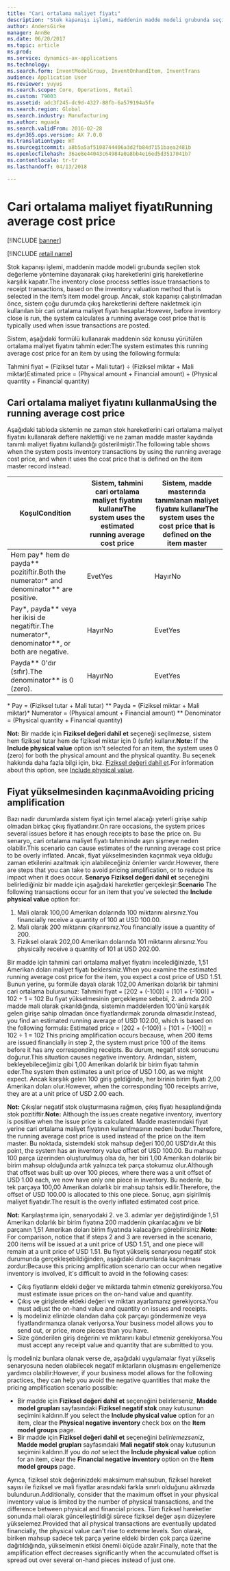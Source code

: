 ```yaml
---
title: "Cari ortalama maliyet fiyatı"
description: "Stok kapanışı işlemi, maddenin madde modeli grubunda seçilen stok değerleme yöntemine dayanarak çıkış hareketlerini giriş hareketlerine karşılık kapatır. Ancak, stok kapanışı çalıştırılmadan önce, sistem çoğu durumda çıkış hareketlerini deftere nakletmek için kullanılan bir cari ortalama maliyet fiyatı hesaplar."
author: AndersGirke
manager: AnnBe
ms.date: 06/20/2017
ms.topic: article
ms.prod: 
ms.service: dynamics-ax-applications
ms.technology: 
ms.search.form: InventModelGroup, InventOnhandItem, InventTrans
audience: Application User
ms.reviewer: yuyus
ms.search.scope: Core, Operations, Retail
ms.custom: 79003
ms.assetid: adc3f245-dc9d-4327-88fb-6a579194a5fe
ms.search.region: Global
ms.search.industry: Manufacturing
ms.author: mguada
ms.search.validFrom: 2016-02-28
ms.dyn365.ops.version: AX 7.0.0
ms.translationtype: HT
ms.sourcegitcommit: a8b5a5af5108744406a3d2fb84d7151baea2481b
ms.openlocfilehash: 36ae8e44043c64984a0a8bb4e16ed5d3517041b7
ms.contentlocale: tr-tr
ms.lasthandoff: 04/13/2018

---
```


# <a name="running-average-cost-price"></a><span data-ttu-id="5a5ef-104">Cari ortalama maliyet fiyatı</span><span class="sxs-lookup"><span data-stu-id="5a5ef-104">Running average cost price</span></span>

[!INCLUDE [banner](../includes/banner.md)]

[!INCLUDE [retail name](../includes/retail-name.md)]

<span data-ttu-id="5a5ef-105">Stok kapanışı işlemi, maddenin madde modeli grubunda seçilen stok değerleme yöntemine dayanarak çıkış hareketlerini giriş hareketlerine karşılık kapatır.</span><span class="sxs-lookup"><span data-stu-id="5a5ef-105">The inventory close process settles issue transactions to receipt transactions, based on the inventory valuation method that is selected in the item’s item model group.</span></span> <span data-ttu-id="5a5ef-106">Ancak, stok kapanışı çalıştırılmadan önce, sistem çoğu durumda çıkış hareketlerini deftere nakletmek için kullanılan bir cari ortalama maliyet fiyatı hesaplar.</span><span class="sxs-lookup"><span data-stu-id="5a5ef-106">However, before inventory close is run, the system calculates a running average cost price that is typically used when issue transactions are posted.</span></span>

<span data-ttu-id="5a5ef-107">Sistem, aşağıdaki formülü kullanarak maddenin söz konusu yürütülen ortalama maliyet fiyatını tahmin eder:</span><span class="sxs-lookup"><span data-stu-id="5a5ef-107">The system estimates this running average cost price for an item by using the following formula:</span></span> 

<span data-ttu-id="5a5ef-108">Tahmini fiyat = (Fiziksel tutar + Mali tutar) ÷ (Fiziksel miktar + Mali miktar)</span><span class="sxs-lookup"><span data-stu-id="5a5ef-108">Estimated price = (Physical amount + Financial amount) ÷ (Physical quantity + Financial quantity)</span></span>

## <a name="using-the-running-average-cost-price"></a><span data-ttu-id="5a5ef-109">Cari ortalama maliyet fiyatını kullanma</span><span class="sxs-lookup"><span data-stu-id="5a5ef-109">Using the running average cost price</span></span>
<span data-ttu-id="5a5ef-110">Aşağıdaki tabloda sistemin ne zaman stok hareketlerini cari ortalama maliyet fiyatını kullanarak deftere naklettiği ve ne zaman madde master kaydında tanımlı maliyet fiyatını kullandığı gösterilmiştir.</span><span class="sxs-lookup"><span data-stu-id="5a5ef-110">The following table shows when the system posts inventory transactions by using the running average cost price, and when it uses the cost price that is defined on the item master record instead.</span></span>

| <span data-ttu-id="5a5ef-111">Koşul</span><span class="sxs-lookup"><span data-stu-id="5a5ef-111">Condition</span></span>                                               | <span data-ttu-id="5a5ef-112">Sistem, tahmini cari ortalama maliyet fiyatını kullanır</span><span class="sxs-lookup"><span data-stu-id="5a5ef-112">The system uses the estimated running average cost price</span></span> | <span data-ttu-id="5a5ef-113">Sistem, madde masterında tanımlanan maliyet fiyatını kullanır</span><span class="sxs-lookup"><span data-stu-id="5a5ef-113">The system uses the cost price that is defined on the item master</span></span> |
|---------------------------------------------------------|----------------------------------------------------------|-------------------------------------------------------------------|
| <span data-ttu-id="5a5ef-114">Hem pay\* hem de payda\*\* pozitiftir.</span><span class="sxs-lookup"><span data-stu-id="5a5ef-114">Both the numerator\* and denominator\*\* are positive.</span></span>  | <span data-ttu-id="5a5ef-115">Evet</span><span class="sxs-lookup"><span data-stu-id="5a5ef-115">Yes</span></span>                                                      | <span data-ttu-id="5a5ef-116">Hayır</span><span class="sxs-lookup"><span data-stu-id="5a5ef-116">No</span></span>                                                                |
| <span data-ttu-id="5a5ef-117">Pay\*, payda\*\* veya her ikisi de negatiftir.</span><span class="sxs-lookup"><span data-stu-id="5a5ef-117">The numerator\*, denominator\*\*, or both are negative.</span></span> | <span data-ttu-id="5a5ef-118">Hayır</span><span class="sxs-lookup"><span data-stu-id="5a5ef-118">No</span></span>                                                       | <span data-ttu-id="5a5ef-119">Evet</span><span class="sxs-lookup"><span data-stu-id="5a5ef-119">Yes</span></span>                                                               |
| <span data-ttu-id="5a5ef-120">Payda\*\* 0'dır (sıfır).</span><span class="sxs-lookup"><span data-stu-id="5a5ef-120">The denominator\*\* is 0 (zero).</span></span>                        | <span data-ttu-id="5a5ef-121">Hayır</span><span class="sxs-lookup"><span data-stu-id="5a5ef-121">No</span></span>                                                       | <span data-ttu-id="5a5ef-122">Evet</span><span class="sxs-lookup"><span data-stu-id="5a5ef-122">Yes</span></span>                                                               |

<span data-ttu-id="5a5ef-123">\* Pay = (Fiziksel tutar + Mali tutar) \*\* Payda = (Fiziksel miktar + Mali miktar)</span><span class="sxs-lookup"><span data-stu-id="5a5ef-123">\* Numerator = (Physical amount + Financial amount) \*\* Denominator = (Physical quantity + Financial quantity)</span></span> 

<span data-ttu-id="5a5ef-124">**Not:** Bir madde için **Fiziksel değeri dahil et** seçeneği seçilmezse, sistem hem fiziksel tutar hem de fiziksel miktar için 0 (sıfır) kullanır.</span><span class="sxs-lookup"><span data-stu-id="5a5ef-124">**Note:** If the **Include physical value** option isn't selected for an item, the system uses 0 (zero) for both the physical amount and the physical quantity.</span></span> <span data-ttu-id="5a5ef-125">Bu seçenek hakkında daha fazla bilgi için, bkz. [Fiziksel değeri dahil et](include-physical-value.md).</span><span class="sxs-lookup"><span data-stu-id="5a5ef-125">For information about this option, see [Include physical value](include-physical-value.md).</span></span>

## <a name="avoiding-pricing-amplification"></a><span data-ttu-id="5a5ef-126">Fiyat yükselmesinden kaçınma</span><span class="sxs-lookup"><span data-stu-id="5a5ef-126">Avoiding pricing amplification</span></span>
<span data-ttu-id="5a5ef-127">Bazı nadir durumlarda sistem fiyat için temel alacağı yeterli girişe sahip olmadan birkaç çıkış fiyatlandırır.</span><span class="sxs-lookup"><span data-stu-id="5a5ef-127">On rare occasions, the system prices several issues before it has enough receipts to base the price on.</span></span> <span data-ttu-id="5a5ef-128">Bu senaryo, cari ortalama maliyet fiyatı tahmininde aşırı şişmeye neden olabilir.</span><span class="sxs-lookup"><span data-stu-id="5a5ef-128">This scenario can cause estimates of the running average cost price to be overly inflated.</span></span> <span data-ttu-id="5a5ef-129">Ancak, fiyat yükselmesinden kaçınmak veya olduğu zaman etkilerini azaltmak için alabileceğiniz önlemler vardır.</span><span class="sxs-lookup"><span data-stu-id="5a5ef-129">However, there are steps that you can take to avoid pricing amplification, or to reduce its impact when it does occur.</span></span> <span data-ttu-id="5a5ef-130">**Senaryo** **Fiziksel değeri dahil et** seçeneğini belirlediğiniz bir madde için aşağıdaki hareketler gerçekleşir:</span><span class="sxs-lookup"><span data-stu-id="5a5ef-130">**Scenario** The following transactions occur for an item that you've selected the **Include physical value** option for:</span></span>

1.  <span data-ttu-id="5a5ef-131">Mali olarak 100,00 Amerikan dolarında 100 miktarını alırsınız.</span><span class="sxs-lookup"><span data-stu-id="5a5ef-131">You financially receive a quantity of 100 at USD 100.00.</span></span>
2.  <span data-ttu-id="5a5ef-132">Mali olarak 200 miktarını çıkarırsınız.</span><span class="sxs-lookup"><span data-stu-id="5a5ef-132">You financially issue a quantity of 200.</span></span>
3.  <span data-ttu-id="5a5ef-133">Fiziksel olarak 202,00 Amerikan dolarında 101 miktarını alırsınız.</span><span class="sxs-lookup"><span data-stu-id="5a5ef-133">You physically receive a quantity of 101 at USD 202.00.</span></span>

<span data-ttu-id="5a5ef-134">Bir madde için tahmini cari ortalama maliyet fiyatını incelediğinizde, 1,51 Amerikan doları maliyet fiyatı beklersiniz.</span><span class="sxs-lookup"><span data-stu-id="5a5ef-134">When you examine the estimated running average cost price for the item, you expect a cost price of USD 1.51.</span></span> <span data-ttu-id="5a5ef-135">Bunun yerine, şu formüle dayalı olarak 102,00 Amerikan dolarlık bir tahmini cari ortalama bulursunuz: Tahmini fiyat = \[202 + (-100)\] ÷ \[101 + (-100)\] = 102 ÷ 1 = 102 Bu fiyat yükselmesinin gerçekleşme sebebi, 2. adımda 200 madde mali olarak çıkarıldığında, sistemin maddelerden 100'ünü karşılık gelen girişe sahip olmadan önce fiyatlandırmak zorunda olmasıdır.</span><span class="sxs-lookup"><span data-stu-id="5a5ef-135">Instead, you find an estimated running average of USD 102.00, which is based on the following formula: Estimated price = \[202 + (-100)\] ÷ \[101 + (-100)\] = 102 ÷ 1 = 102 This pricing amplification occurs because, when 200 items are issued financially in step 2, the system must price 100 of the items before it has any corresponding receipts.</span></span> <span data-ttu-id="5a5ef-136">Bu durum, negatif stok sonucunu doğurur.</span><span class="sxs-lookup"><span data-stu-id="5a5ef-136">This situation causes negative inventory.</span></span> <span data-ttu-id="5a5ef-137">Ardından, sistem, bekleyebileceğimiz gibi 1,00 Amerikan dolarlık bir birim fiyatı tahmin eder.</span><span class="sxs-lookup"><span data-stu-id="5a5ef-137">The system then estimates a unit price of USD 1.00, as we might expect.</span></span> <span data-ttu-id="5a5ef-138">Ancak karşılık gelen 100 giriş geldiğinde, her birinin birim fiyatı 2,00 Amerikan doları olur.</span><span class="sxs-lookup"><span data-stu-id="5a5ef-138">However, when the corresponding 100 receipts arrive, they are at a unit price of USD 2.00 each.</span></span> 

<span data-ttu-id="5a5ef-139">**Not:** Çıkışlar negatif stok oluşturmasına rağmen, çıkış fiyatı hesaplandığında stok pozitiftir.</span><span class="sxs-lookup"><span data-stu-id="5a5ef-139">**Note:** Although the issues create negative inventory, inventory is positive when the issue price is calculated.</span></span> <span data-ttu-id="5a5ef-140">Madde masterındaki fiyat yerine cari ortalama maliyet fiyatının kullanılmasının nedeni budur.</span><span class="sxs-lookup"><span data-stu-id="5a5ef-140">Therefore, the running average cost price is used instead of the price on the item master.</span></span> <span data-ttu-id="5a5ef-141">Bu noktada, sistemdeki stok mahsup değeri 100,00 USD'dir.</span><span class="sxs-lookup"><span data-stu-id="5a5ef-141">At this point, the system has an inventory value offset of USD 100.00.</span></span> <span data-ttu-id="5a5ef-142">Bu mahsup 100 parça üzerinden oluşturulmuş olsa da, her biri 1,00 Amerikan dolarlık bir birim mahsup olduğunda artık yalnızca tek parça stokumuz olur.</span><span class="sxs-lookup"><span data-stu-id="5a5ef-142">Although that offset was built up over 100 pieces, where there was a unit offset of USD 1.00 each, we now have only one piece in inventory.</span></span> <span data-ttu-id="5a5ef-143">Bu nedenle, bu tek parçaya 100,00 Amerikan dolarlık bir mahsup tahsis edilir.</span><span class="sxs-lookup"><span data-stu-id="5a5ef-143">Therefore, the offset of USD 100.00 is allocated to this one piece.</span></span> <span data-ttu-id="5a5ef-144">Sonuç, aşırı şişirilmiş maliyet fiyatıdır.</span><span class="sxs-lookup"><span data-stu-id="5a5ef-144">The result is the overly inflated estimated cost price.</span></span> 

<span data-ttu-id="5a5ef-145">**Not:** Karşılaştırma için, senaryodaki 2. ve 3. adımlar yer değiştirdiğinde 1,51 Amerikan dolarlık bir birim fiyatına 200 maddenin çıkarılacağını ve bir parçanın 1,51 Amerikan doları birim fiyatında kalacağını görebilirsiniz.</span><span class="sxs-lookup"><span data-stu-id="5a5ef-145">**Note:** For comparison, notice that if steps 2 and 3 are reversed in the scenario, 200 items will be issued at a unit price of USD 1.51, and one piece will remain at a unit price of USD 1.51.</span></span> <span data-ttu-id="5a5ef-146">Bu fiyat yükseliş senaryosu negatif stok durumunda gerçekleşebildiğinden, aşağıdaki durumlarda kaçınılması zordur:</span><span class="sxs-lookup"><span data-stu-id="5a5ef-146">Because this pricing amplification scenario can occur when negative inventory is involved, it's difficult to avoid in the following cases:</span></span>

-   <span data-ttu-id="5a5ef-147">Çıkış fiyatlarını eldeki değer ve miktarda tahmin etmeniz gerekiyorsa.</span><span class="sxs-lookup"><span data-stu-id="5a5ef-147">You must estimate issue prices on the on-hand value and quantity.</span></span>
-   <span data-ttu-id="5a5ef-148">Çıkış ve girişlerde eldeki değeri ve miktarı ayarlamanız gerekiyorsa.</span><span class="sxs-lookup"><span data-stu-id="5a5ef-148">You must adjust the on-hand value and quantity on issues and receipts.</span></span>
-   <span data-ttu-id="5a5ef-149">İş modeliniz elinizde olandan daha çok parçayı göndermenize veya fiyatlandırmanıza olanak veriyorsa.</span><span class="sxs-lookup"><span data-stu-id="5a5ef-149">Your business model allows you to send out, or price, more pieces than you have.</span></span>
-   <span data-ttu-id="5a5ef-150">Size gönderilen giriş değerini ve miktarını kabul etmeniz gerekiyorsa.</span><span class="sxs-lookup"><span data-stu-id="5a5ef-150">You must accept any receipt value and quantity that are submitted to you.</span></span>

<span data-ttu-id="5a5ef-151">İş modeliniz bunlara olanak verse de, aşağıdaki uygulamalar fiyat yükseliş senaryosuna neden olabilecek negatif miktarların oluşmasını engellemenize yardımcı olabilir:</span><span class="sxs-lookup"><span data-stu-id="5a5ef-151">However, if your business model allows for the following practices, they can help you avoid the negative quantities that make the pricing amplification scenario possible:</span></span>

-   <span data-ttu-id="5a5ef-152">Bir madde için **Fiziksel değeri dahil et** seçeneğini belirlerseniz, **Madde model grupları** sayfasındaki **Fiziksel negatif stok** onay kutusunun seçimini kaldırın.</span><span class="sxs-lookup"><span data-stu-id="5a5ef-152">If you select the **Include physical value** option for an item, clear the **Physical negative inventory** check box on the **Item model groups** page.</span></span>
-   <span data-ttu-id="5a5ef-153">Bir madde için **Fiziksel değeri dahil et** seçeneğini *belirlemezseniz*, **Madde model grupları** sayfasındaki **Mali negatif stok** onay kutusunun seçimini kaldırın.</span><span class="sxs-lookup"><span data-stu-id="5a5ef-153">If you do *not* select the **Include physical value** option for an item, clear the **Financial negative inventory** option on the **Item model groups** page.</span></span>

<span data-ttu-id="5a5ef-154">Ayrıca, fiziksel stok değerinizdeki maksimum mahsubun, fiziksel hareket sayısı ile fiziksel ve mali fiyatlar arasındaki farkla sınırlı olduğunu aklınızda bulundurun.</span><span class="sxs-lookup"><span data-stu-id="5a5ef-154">Additionally, consider that the maximum offset in your physical inventory value is limited by the number of physical transactions, and the difference between physical and financial prices.</span></span> <span data-ttu-id="5a5ef-155">Tüm fiziksel hareketler sonunda mali olarak güncelleştirildiği sürece fiziksel değer aşırı düzeylere yükselemez.</span><span class="sxs-lookup"><span data-stu-id="5a5ef-155">Provided that all physical transactions are eventually updated financially, the physical value can't rise to extreme levels.</span></span> <span data-ttu-id="5a5ef-156">Son olarak, biriken mahsup sadece tek parça yerine eldeki birden çok parça üzerine dağıtıldığında, yükselmenin etkisi önemli ölçüde azalır.</span><span class="sxs-lookup"><span data-stu-id="5a5ef-156">Finally, note that the amplification effect decreases significantly when the accumulated offset is spread out over several on-hand pieces instead of just one.</span></span>




